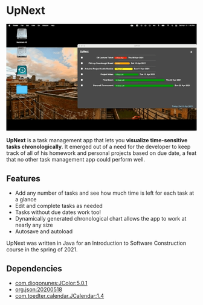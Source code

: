 # UpNext

[![UpNext Video](https://raw.githubusercontent.com/silviu-toderita/UpNext/main/docs/video_prev.gif)](http://www.youtube.com/watch?v=LN5kQfPAD8w "UpNext - A Chronological Task Management App")

**UpNext** is a task management app that lets you **visualize time-sensitive tasks chronologically**. It emerged out of a need for the developer to keep track of all of his homework and personal projects based on due date, a feat that no other task management app could perform well. 

## Features
- Add any number of tasks and see how much time is left for each task at a glance
- Edit and complete tasks as needed
- Tasks without due dates work too!
- Dynamically generated chronological chart allows the app to work at nearly any size
- Autosave and autoload

UpNext was written in Java for an Introduction to Software Construction course in the spring of 2021.

## Dependencies

- [com.diogonunes:JColor:5.0.1](https://github.com/dialex/JColor)
- [org.json:20200518](https://github.com/stleary/JSON-java)
- [com.toedter.calendar.JCalendar:1.4](https://toedter.com/jcalendar/)
